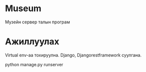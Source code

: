 # Museum
Музейн сервер талын програм
# Ажиллуулах
Virtual env-aa тохируулна.
Django, Djangorestframework суулгана.

python manage.py runserver
